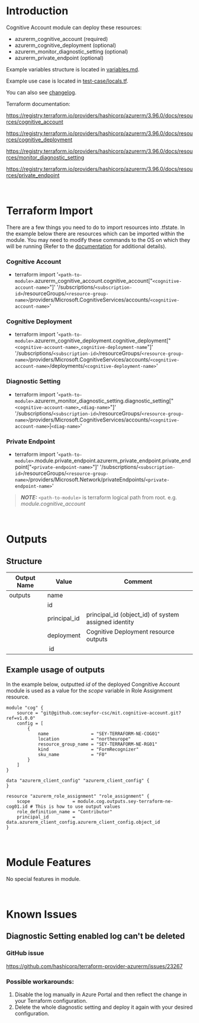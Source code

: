 # Introduction
Cognitive Account module can deploy these resources:
* azurerm_cognitive_account (required)
* azurerm_cognitive_deployment (optional)
* azurerm_monitor_diagnostic_setting (optional)
* azurerm_private_endpoint (optional)

Example variables structure is located in [variables.md](variables.md).

Example use case is located in [test-case/locals.tf](test-case/locals.tf).

You can also see [changelog](changelog.md).

Terraform documentation:

https://registry.terraform.io/providers/hashicorp/azurerm/3.96.0/docs/resources/cognitive_account

https://registry.terraform.io/providers/hashicorp/azurerm/3.96.0/docs/resources/cognitive_deployment

https://registry.terraform.io/providers/hashicorp/azurerm/3.96.0/docs/resources/monitor_diagnostic_setting

https://registry.terraform.io/providers/hashicorp/azurerm/3.96.0/docs/resources/private_endpoint

&nbsp;

# Terraform Import
There are a few things you need to do to import resources into .tfstate. In the example below there are resources which can be imported within the module. You may need to modify these commands to the OS on which they will be running (Refer to the [documentation](https://developer.hashicorp.com/terraform/cli/commands/import#example-import-into-resource-configured-with-for_each) for additional details).
### Cognitive Account
* terraform import '`<path-to-module>`.azurerm_cognitive_account.cognitive_account["`<cognitive-account-name>`"]' '/subscriptions/`<subscription-id>`/resourceGroups/`<resource-group-name>`/providers/Microsoft.CognitiveServices/accounts/`<cognitive-account-name>`'
### Cognitive Deployment
* terraform import '`<path-to-module>`.azurerm_cognitive_deployment.cognitive_deployment["`<cognitive-account-name>`_`cognitive-deployment-name`"]' '/subscriptions/`<subscription-id>`/resourceGroups/`<resource-group-name>`/providers/Microsoft.CognitiveServices/accounts/`<cognitive-account-name>`/deployments/`<cognitive-deployment-name>`'
### Diagnostic Setting
* terraform import '`<path-to-module>`.azurerm_monitor_diagnostic_setting.diagnostic_setting["`<cognitive-account-name>`_`<diag-name>`"]' '/subscriptions/`<subscription-id>`/resourceGroups/`<resource-group-name>`/providers/Microsoft.CognitiveServices/accounts/`<cognitive-account-name>`|`<diag-name>`'
 ### Private Endpoint
* terraform import '`<path-to-module>`.module.private_endpoint.azurerm_private_endpoint.private_endpoint["`<private-endpoint-name>`"]' '/subscriptions/`<subscription-id>`/resourceGroups/`<resource-group-name>`/providers/Microsoft.Network/privateEndpoints/`<private-endpoint-name>`'

 > **_NOTE:_** `<path-to-module>` is terraform logical path from root. e.g. _module.cognitive\_account_

&nbsp;

# Outputs
## Structure

| Output Name | Value        | Comment                                              |
| ----------- | ------------ | ---------------------------------------------------- |
| outputs     | name         |                                                      |
|             | id           |                                                      |
|             | principal_id | principal_id (object_id) of system assigned identity |
|             | deployment   | Cognitive Deployment resource outputs                |
|             | &nbsp;id     |                                                      |


## Example usage of outputs
In the example below, outputted _id_ of the deployed Congnitive Account module is used as a value for the _scope_ variable in Role Assignment resource.
```
module "cog" {
    source = "git@github.com:seyfor-csc/mit.cognitive-account.git?ref=v1.0.0"
    config = [
        {
            name                = "SEY-TERRAFORM-NE-COG01"
            location            = "northeurope"
            resource_group_name = "SEY-TERRAFORM-NE-RG01"
            kind                = "FormRecognizer"
            sku_name            = "F0"
        }
    ]
}

data "azurerm_client_config" "azurerm_client_config" {
}

resource "azurerm_role_assignment" "role_assignment" {
    scope                = module.cog.outputs.sey-terraform-ne-cog01.id # This is how to use output values
    role_definition_name = "Contributor"
    principal_id         = data.azurerm_client_config.azurerm_client_config.object_id
}
```

&nbsp;

# Module Features
No special features in module.

&nbsp;

# Known Issues
## Diagnostic Setting enabled log can't be deleted
### GitHub issue
https://github.com/hashicorp/terraform-provider-azurerm/issues/23267
### Possible workarounds: 
1. Disable the log manually in Azure Portal and then reflect the change in your Terraform configuration.
2. Delete the whole diagnostic setting and deploy it again with your desired configuration.

